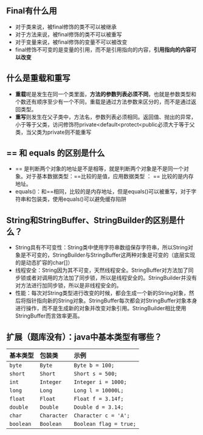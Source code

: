 ## Final有什么用

- 对于类来说，被final修饰的类不可以被继承
- 对于方法来说，被final修饰的类不可以被重写
- 对于变量来说，被final修饰的变量不可以被改变
- final修饰不可变的是变量的引用，而不是引用指向的内容，**引用指向的内容可以改变**



## 什么是重载和重写



- **重载**呢是发生在同一个类里面，**方法的参数列表必须不同**，也就是参数类型和个数还有顺序至少有一个不同，重载是通过方法参数来区分的，而不是通过返回类型。
- **重写**则发生在父子类中，方法名，参数列表必须相同。返回值、抛出的异常，小于等于父类，访问修饰符private<default<protect<public必须大于等于父类，当父类为private则不能重写



## == 和 equals 的区别是什么

- == 是判断两个对象的地址是不是相等，就是判断两个对象是不是同一个对象。对于基本数据类型：==比较的是值，应用数据类型 ： == 比较的是内存地址。
- equals()：和==相同，比较的是内存地址，但是equals()可以被重写，对于字符串和包装类，使用equals()可以避免缓存陷阱







## String和StringBuffer、StringBuilder的区别是什么？

- String具有不可变性：String类中使用字符串数组保存字符串，所以String对象是不可变的，StringBuilder与StringBuffer这两种对象是可变的（底层实现的是动态扩容的char[]）
- 线程安全：String因为其不可变，天然线程安全。StringBuffer对方法加了同步锁或者对调用的方法加了同步锁，所以是线程安全的。StringBuilder并没有对方法进行加同步锁，所以是非线程安全的。
- 性能：每次对String类型进行改变的时候，都会生成一个新的String对象，然后将指针指向新的String对象。StringBuffer每次都会对StringBuffer对象本身进行操作，而不是生成新的对象并改变对象引用。StringBuilder相比使用StringBuffer而言效率更高。









## 扩展（题库没有）：java中基本类型有哪些？

| 基本类型  | 包装类      | 示例                   |
| :-------- | :---------- | :--------------------- |
| `byte`    | `Byte`      | `Byte b = 100;`        |
| `short`   | `Short`     | `Short s = 500;`       |
| `int`     | `Integer`   | `Integer i = 1000;`    |
| `long`    | `Long`      | `Long l = 10000L;`     |
| `float`   | `Float`     | `Float f = 3.14f;`     |
| `double`  | `Double`    | `Double d = 3.14;`     |
| `char`    | `Character` | `Character c = 'A';`   |
| `boolean` | `Boolean`   | `Boolean flag = true;` |